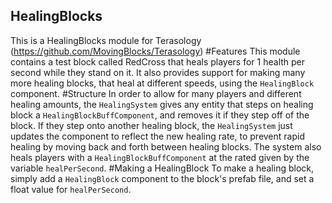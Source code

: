 ## HealingBlocks
This is a HealingBlocks module for Terasology (https://github.com/MovingBlocks/Terasology)
#Features
This module contains a test block called RedCross that heals players for 1 health per second while they stand on it. It also provides support for making many more healing blocks, that heal at different speeds, using the `HealingBlock` component.
#Structure
In order to allow for many players and different healing amounts, the `HealingSystem` gives any entity that steps on healing block a `HealingBlockBuffComponent`, and removes it if they step off of the block. If they step onto another healing block, the `HealingSystem` just updates the component to reflect the new healing rate, to prevent rapid healing by moving back and forth between healing blocks. The system also heals players with a `HealingBlockBuffComponent` at the rated given by the variable `healPerSecond`.
#Making a HealingBlock
To make a healing block, simply add a `HealingBlock` component to the block's prefab file, and set a float value for `healPerSecond`.
